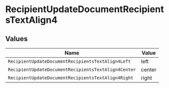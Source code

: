 # RecipientUpdateDocumentRecipientsTextAlign4


## Values

| Name                                                | Value                                               |
| --------------------------------------------------- | --------------------------------------------------- |
| `RecipientUpdateDocumentRecipientsTextAlign4Left`   | left                                                |
| `RecipientUpdateDocumentRecipientsTextAlign4Center` | center                                              |
| `RecipientUpdateDocumentRecipientsTextAlign4Right`  | right                                               |